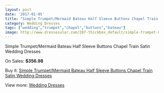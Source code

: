 ```yaml
---
layout: post
date: '2017-01-05'
title: "Simple Trumpet/Mermaid Bateau Half Sleeve Buttons Chapel Train Satin Wedding Dresses"
category: Wedding Dresses
tags: ["wedding","trumpet","chapel","buttons","bateau"]
image: http://www.dressesular.com/207-thickbox_default/simple-trumpet-mermaid-bateau-half-sleeve-buttons-chapel-train-satin-wedding-dresses.jpg
---
```

Simple Trumpet/Mermaid Bateau Half Sleeve Buttons Chapel Train Satin Wedding Dresses

On Sales: **$356.98**
<a href="https://www.dressesular.com/wedding-dresses/53-simple-trumpet-mermaid-bateau-half-sleeve-buttons-chapel-train-satin-wedding-dresses.html"><amp-img layout="responsive" width="600" height="600" src="//www.dressesular.com/207-thickbox_default/simple-trumpet-mermaid-bateau-half-sleeve-buttons-chapel-train-satin-wedding-dresses.jpg" alt="Simple Trumpet/Mermaid Bateau Half Sleeve Buttons Chapel Train Satin Wedding Dresses 0" /></a>
<a href="https://www.dressesular.com/wedding-dresses/53-simple-trumpet-mermaid-bateau-half-sleeve-buttons-chapel-train-satin-wedding-dresses.html"><amp-img layout="responsive" width="600" height="600" src="//www.dressesular.com/210-thickbox_default/simple-trumpet-mermaid-bateau-half-sleeve-buttons-chapel-train-satin-wedding-dresses.jpg" alt="Simple Trumpet/Mermaid Bateau Half Sleeve Buttons Chapel Train Satin Wedding Dresses 1" /></a>
<a href="https://www.dressesular.com/wedding-dresses/53-simple-trumpet-mermaid-bateau-half-sleeve-buttons-chapel-train-satin-wedding-dresses.html"><amp-img layout="responsive" width="600" height="600" src="//www.dressesular.com/209-thickbox_default/simple-trumpet-mermaid-bateau-half-sleeve-buttons-chapel-train-satin-wedding-dresses.jpg" alt="Simple Trumpet/Mermaid Bateau Half Sleeve Buttons Chapel Train Satin Wedding Dresses 2" /></a>
<a href="https://www.dressesular.com/wedding-dresses/53-simple-trumpet-mermaid-bateau-half-sleeve-buttons-chapel-train-satin-wedding-dresses.html"><amp-img layout="responsive" width="600" height="600" src="//www.dressesular.com/208-thickbox_default/simple-trumpet-mermaid-bateau-half-sleeve-buttons-chapel-train-satin-wedding-dresses.jpg" alt="Simple Trumpet/Mermaid Bateau Half Sleeve Buttons Chapel Train Satin Wedding Dresses 3" /></a>

Buy it: [Simple Trumpet/Mermaid Bateau Half Sleeve Buttons Chapel Train Satin Wedding Dresses](https://www.dressesular.com/wedding-dresses/53-simple-trumpet-mermaid-bateau-half-sleeve-buttons-chapel-train-satin-wedding-dresses.html "Simple Trumpet/Mermaid Bateau Half Sleeve Buttons Chapel Train Satin Wedding Dresses")

View more: [Wedding Dresses](https://www.dressesular.com/3-wedding-dresses "Wedding Dresses")